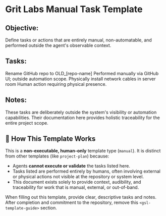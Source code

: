 <gsl-template type="manual" trace_id="YYYYMMDDTHHMMSS±HHMM">
<gsl-header>

# Grit Labs Manual Task Template
</gsl-header>

<gsl-block>
<gsl-label>

## Objective:
</gsl-label>
<gsl-description>

Define tasks or actions that are entirely manual, non-automatable, and performed outside the agent's observable context.

</gsl-description>

<gsl-label>

## Tasks:
</gsl-label>
<gsl-tasks>

<gsl-task>
<gsl-title>Rename GitHub repo to OLD_[repo-name]</gsl-title>
<gsl-note>Performed manually via GitHub UI; outside automation scope.</gsl-note>
</gsl-task>

<gsl-task>
<gsl-title>Physically install network cables in server room</gsl-title>
<gsl-note>Human action requiring physical presence.</gsl-note>
</gsl-task>

<!-- Additional tasks as needed -->

</gsl-tasks>

<gsl-label>

## Notes:
</gsl-label>
<gsl-description>

These tasks are deliberately outside the system's visibility or automation capabilities. Their documentation here provides holistic traceability for the entire project scope.

</gsl-description>
</gsl-block>

<gsl-template-guide>

## 📌 How This Template Works

This is a **non-executable, human-only** template type (`manual`). It is distinct from other templates (like `project-plan`) because:

- Agents **cannot execute or validate** the tasks listed here.
- Tasks listed are performed entirely by humans, often involving external or physical actions not visible at the repository or system level.
- This document exists solely to provide context, audibility, and traceability for work that is manual, external, or out-of-band.

When filling out this template, provide clear, descriptive tasks and notes. After completion and commitment to the repository, remove this `<gsl-template-guide>` section.

</gsl-template-guide>
</gsl-template>
